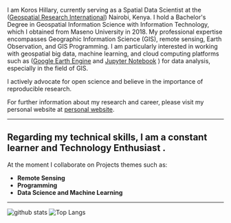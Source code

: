 I am Koros Hillary, currently serving as a Spatial Data Scientist at the ([Geospatial Research International](https://georesearch.co.ke/)) Nairobi, Kenya.
I hold a Bachelor's Degree in Geospatial Information Science with Information Technology, which I obtained from Maseno University in 2018. 
My professional expertise encompasses Geographic Information Science (GIS), remote sensing, Earth Observation, and GIS Programming. 
I am particularly interested in working with geospatial big data, machine learning, and cloud computing platforms such as ([Google Earth Engine](https://earthengine.google.com/) and [Jupyter Notebook](https://jupyter.org/) ) for data analysis, especially in the field of GIS.

I actively advocate for open science and believe in the importance of reproducible research.

For further information about my research and career, please visit my personal website at  [personal website](https://hillarykoros.github.io/).

---
## Regarding my technical skills, I am a constant learner and Technology Enthusiast . 
At the moment I collaborate  on Projects themes such as:
- **Remote Sensing**  
- **Programming** 
- **Data Science and Machine Learning**
---
![github stats](https://github-readme-stats.vercel.app/api?username=HillaryKoros&show_icons=true)
![Top Langs](https://github-readme-stats.vercel.app/api/top-langs/?username=HillaryKoros&langs_count=3&hide=javascript,go,html,css,tex)
